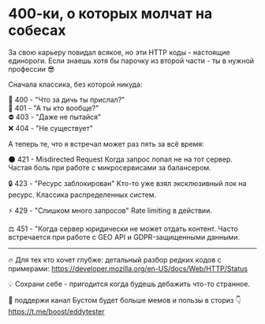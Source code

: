# 400-ки, о которых молчат на собесах

За свою карьеру повидал всякое, но эти HTTP коды - настоящие единороги. 
Если знаешь хотя бы парочку из второй части - ты в нужной профессии 😎

Сначала классика, без которой никуда:

🔄 400 - "Что за дичь ты прислал?"  
🚫 401 - "А ты кто вообще?"  
⛔️ 403 - "Даже не пытайся"  
❌ 404 - "Не существует"  

А теперь те, что я встречал может раз пять за всё время:

🌑 421 - Misdirected Request
Когда запрос попал не на тот сервер. Частая боль при работе с микросервисами за балансером.

🔒 423 - "Ресурс заблокирован"
Кто-то уже взял эксклюзивный лок на ресурс. Классика распределенных систем.

⚡️ 429 - "Слишком много запросов"
Rate limiting в действии.

⚖️ 451 - "Когда сервер юридически не может отдать контент. Часто встречается при работе с GEO API и GDPR-защищенными данными. 

---

🔥 Для тех кто хочет глубже: детальный разбор редких кодов с примерами:
https://developer.mozilla.org/en-US/docs/Web/HTTP/Status

💡 Сохрани себе - пригодится когда будешь дебажить что-то странное.

🔗 поддержи канал Бустом будет больше мемов и пользы в сториз 👇
https://t.me/boost/eddytester